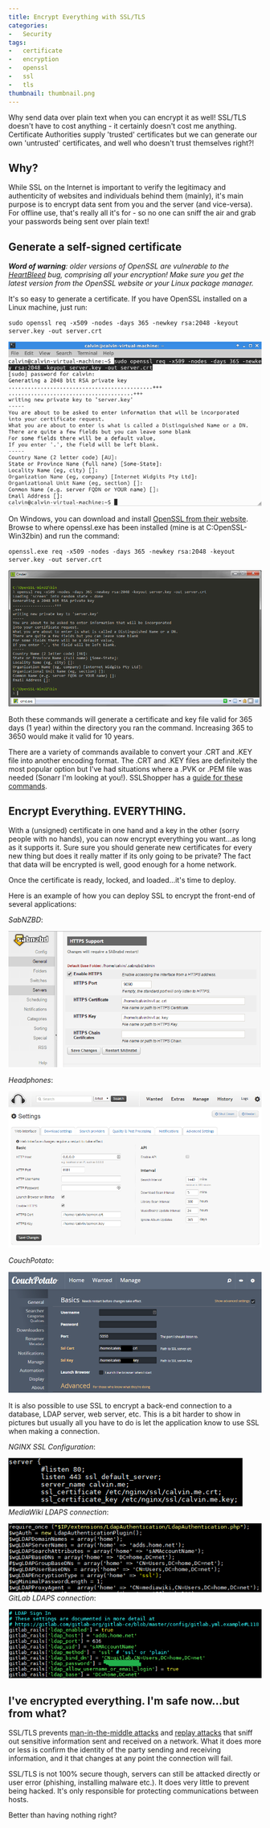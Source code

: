 ```yaml
---
title: Encrypt Everything with SSL/TLS
categories:
-   Security
tags:
-   certificate
-   encryption
-   openssl
-   ssl
-   tls
thumbnail: thumbnail.png
---
```


Why send data over plain text when you can encrypt it as well! SSL/TLS doesn't have to cost anything - it certainly doesn't cost me anything. Certificate Authorities supply 'trusted' certificates but we can generate our own 'untrusted' certificates, and well who doesn't trust themselves right?!

<!-- more -->

## Why?

While SSL on the Internet is important to verify the legitimacy and authenticity of websites and individuals behind them (mainly), it's main purpose is to encrypt data sent from you and the server (and vice-versa). For offline use, that's really all it's for - so no one can sniff the air and grab your passwords being sent over plain text!

## Generate a self-signed certificate

_**Word of warning**: older versions of OpenSSL are vulnerable to the [HeartBleed](http://heartbleed.com/) bug, comprising all your encryption! Make sure you get the latest version from the OpenSSL website or your Linux package manager._

It's so easy to generate a certificate. If you have OpenSSL installed on a Linux machine, just run:

```shell-session
sudo openssl req -x509 -nodes -days 365 -newkey rsa:2048 -keyout server.key -out server.crt
```

![Linux ssl command](capture4.png)

On Windows, you can download and install [OpenSSL from their website](https://www.openssl.org/). Browse to where openssl.exe has been installed (mine is at C:OpenSSL-Win32bin) and run the command:

```shell-session
openssl.exe req -x509 -nodes -days 365 -newkey rsa:2048 -keyout server.key -out server.crt
```

![Windows SSL generation](capture3.png)

Both these commands will generate a certificate and key file valid for 365 days (1 year) within the directory you ran the command. Increasing 365 to 3650 would make it valid for 10 years.

There are a variety of commands available to convert your .CRT and .KEY file into another encoding format. The .CRT and .KEY files are definitely the most popular option but I've had situations where a .PVK or .PEM file was needed (Sonarr I'm looking at you!). SSLShopper has a [guide for these commands](https://www.sslshopper.com/article-most-common-openssl-commands.html).

## Encrypt Everything. EVERYTHING.

With a (unsigned) certificate in one hand and a key in the other (sorry people with no hands), you can now encrypt everything you want...as long as it supports it. Sure sure you should generate new certificates for every new thing but does it really matter if its only going to be private? The fact that data will be encrypted is well, good enough for a home network.

Once the certificate is ready, locked, and loaded...it's time to deploy.

Here is an example of how you can deploy SSL to encrypt the front-end of several applications:

_SabNZBD_:

![SabNZBD](SabNZBD.png)

_Headphones_:

![Headphones](Headphones.png)

_CouchPotato_:

![CouchPotato](CouchPotato.png)

It is also possible to use SSL to encrypt a back-end connection to a database, LDAP server, web server, etc. This is a bit harder to show in pictures but usually all you have to do is let the application know to use SSL when making a connection.

_NGINX SSL Configuration_:

![NGINX SSL Configuration](wp.png)
_MediaWiki LDAPS connection_:

![MediaWiki LDAPS connection](mediawiki.png)
_GitLab LDAPS connection_:

![GitLab LDAPS connection](git1.png)

## I've encrypted everything. I'm safe now...but from what?

SSL/TLS prevents [man-in-the-middle attacks](http://en.wikipedia.org/wiki/Man-in-the-middle_attack) and [replay attacks](http://en.wikipedia.org/wiki/Replay_attack) that sniff out sensitive information sent and received on a network. What it does more or less is confirm the identity of the party sending and receiving information, and it that changes at any point the connection will fail.

SSL/TLS is not 100% secure though, servers can still be attacked directly or user error (phishing, installing malware etc.). It does very little to prevent being hacked. It's only responsible for protecting communications between hosts.

Better than having nothing right?
